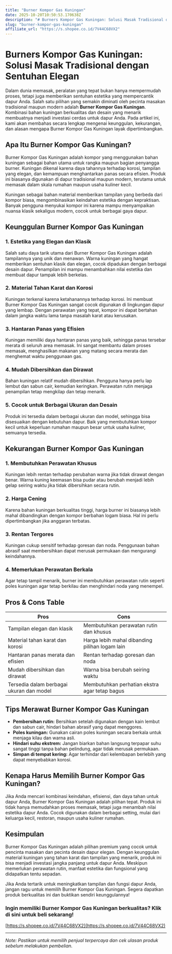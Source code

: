 ```yaml
---
title: "Burner Kompor Gas Kuningan"
date: 2025-10-20T10:50:53.170638Z
description: "# Burners Kompor Gas Kuningan: Solusi Masak Tradisional dengan Sentuhan Elegan..."
slug: "burner-kompor-gas-kuningan"
affiliate_url: "https://s.shopee.co.id/7V44C68VX2"
---
```

# Burners Kompor Gas Kuningan: Solusi Masak Tradisional dengan Sentuhan Elegan

Dalam dunia memasak, peralatan yang tepat bukan hanya mempermudah proses, tetapi juga memberikan sentuhan estetika yang mempercantik dapur Anda. Salah satu pilihan yang semakin diminati oleh pecinta masakan tradisional maupun modern adalah **Burner Kompor Gas Kuningan**. Kombinasi bahan kuningan berkualitas dan desain yang menarik membuatnya menjadi investasi cerdas untuk dapur Anda. Pada artikel ini, kami akan membahas secara lengkap mengenai keunggulan, kekurangan, dan alasan mengapa Burner Kompor Gas Kuningan layak dipertimbangkan.

## Apa Itu Burner Kompor Gas Kuningan?

Burner Kompor Gas Kuningan adalah kompor yang menggunakan bahan kuningan sebagai bahan utama untuk rangka maupun bagian penyangga burner. Kuningan dikenal karena daya tahannya terhadap korosi, tampilan yang elegan, dan kemampuan menghantarkan panas secara efisien. Produk ini biasanya digunakan di dapur tradisional maupun modern, terutama untuk memasak dalam skala rumahan maupun usaha kuliner kecil.

Kuningan sebagai bahan material memberikan tampilan yang berbeda dari kompor biasa, mengombinasikan keindahan estetika dengan kepraktisan. Banyak pengguna menyukai kompor ini karena mampu menyampaikan nuansa klasik sekaligus modern, cocok untuk berbagai gaya dapur.

## Keunggulan Burner Kompor Gas Kuningan

### 1. Estetika yang Elegan dan Klasik
Salah satu daya tarik utama dari Burner Kompor Gas Kuningan adalah tampilannya yang unik dan menawan. Warna kuningan yang hangat memberikan sentuhan klasik dan elegan, cocok dipadukan dengan berbagai desain dapur. Penampilan ini mampu menambahkan nilai estetika dan membuat dapur tampak lebih berkelas.

### 2. Material Tahan Karat dan Korosi
Kuningan terkenal karena ketahanannya terhadap korosi. Ini membuat Burner Kompor Gas Kuningan sangat cocok digunakan di lingkungan dapur yang lembap. Dengan perawatan yang tepat, kompor ini dapat bertahan dalam jangka waktu lama tanpa masalah karat atau kerusakan.

### 3. Hantaran Panas yang Efisien
Kuningan memiliki daya hantaran panas yang baik, sehingga panas tersebar merata di seluruh area memasak. Ini sangat membantu dalam proses memasak, menghasilkan makanan yang matang secara merata dan menghemat waktu penggunaan gas.

### 4. Mudah Dibersihkan dan Dirawat
Bahan kuningan relatif mudah dibersihkan. Pengguna hanya perlu lap lembut dan sabun cair, kemudian keringkan. Perawatan rutin menjaga penampilan tetap mengkilap dan tetap menarik.

### 5. Cocok untuk Berbagai Ukuran dan Desain
Produk ini tersedia dalam berbagai ukuran dan model, sehingga bisa disesuaikan dengan kebutuhan dapur. Baik yang membutuhkan kompor kecil untuk keperluan rumahan maupun besar untuk usaha kuliner, semuanya tersedia.

## Kekurangan Burner Kompor Gas Kuningan

### 1. Membutuhkan Perawatan Khusus
Kuningan lebih rentan terhadap perubahan warna jika tidak dirawat dengan benar. Warna kuning keemasan bisa pudar atau berubah menjadi lebih gelap seiring waktu jika tidak dibersihkan secara rutin.

### 2. Harga Cening
Karena bahan kuningan berkualitas tinggi, harga burner ini biasanya lebih mahal dibandingkan dengan kompor berbahan logam biasa. Hal ini perlu dipertimbangkan jika anggaran terbatas.

### 3. Rentan Tergores
Kuningan cukup sensitif terhadap goresan dan noda. Penggunaan bahan abrasif saat membersihkan dapat merusak permukaan dan mengurangi keindahannya.

### 4. Memerlukan Perawatan Berkala
Agar tetap tampil menarik, burner ini membutuhkan perawatan rutin seperti poles kuningan agar tetap berkilau dan menghindari noda yang menempel.

## Pros & Cons Table

| Pros                                        | Cons                                               |
|----------------------------------------------|----------------------------------------------------|
| Tampilan elegan dan klasik                 | Membutuhkan perawatan rutin dan khusus           |
| Material tahan karat dan korosi            | Harga lebih mahal dibanding pilihan logam lain   |
| Hantaran panas merata dan efisien           | Rentan terhadap goresan dan noda                 |
| Mudah dibersihkan dan dirawat             | Warna bisa berubah seiring waktu                |
| Tersedia dalam berbagai ukuran dan model | Membutuhkan perhatian ekstra agar tetap bagus |

## Tips Merawat Burner Kompor Gas Kuningan

- **Pembersihan rutin:** Bersihkan setelah digunakan dengan kain lembut dan sabun cair, hindari bahan abrasif yang dapat menggores.
- **Poles kuningan:** Gunakan cairan poles kuningan secara berkala untuk menjaga kilau dan warna asli.
- **Hindari suhu ekstrem:** Jangan biarkan bahan langsung terpapar suhu sangat tinggi tanpa bahan pelindung, agar tidak merusak permukaan.
- **Simpan di tempat kering:** Agar terhindar dari kelembapan berlebih yang dapat menyebabkan korosi.

## Kenapa Harus Memilih Burner Kompor Gas Kuningan?

Jika Anda mencari kombinasi keindahan, efisiensi, dan daya tahan untuk dapur Anda, Burner Kompor Gas Kuningan adalah pilihan tepat. Produk ini tidak hanya memudahkan proses memasak, tetapi juga menambah nilai estetika dapur Anda. Cocok digunakan dalam berbagai setting, mulai dari keluarga kecil, restoran, maupun usaha kuliner rumahan.

## Kesimpulan

Burner Kompor Gas Kuningan adalah pilihan premium yang cocok untuk pencinta masakan dan pecinta desain dapur elegan. Dengan keunggulan material kuningan yang tahan karat dan tampilan yang menarik, produk ini bisa menjadi investasi jangka panjang untuk dapur Anda. Meskipun memerlukan perawatan rutin, manfaat estetika dan fungsional yang didapatkan tentu sepadan.

Jika Anda tertarik untuk meningkatkan tampilan dan fungsi dapur Anda, jangan ragu untuk memilih Burner Kompor Gas Kuningan. Segera dapatkan produk berkualitas ini dan buktikan sendiri keunggulannya!

### **Ingin memiliki Burner Kompor Gas Kuningan berkualitas? Klik di sini untuk beli sekarang!**  
[https://s.shopee.co.id/7V44C68VX2](https://s.shopee.co.id/7V44C68VX2)

---

*Note: Pastikan untuk memilih penjual terpercaya dan cek ulasan produk sebelum melakukan pembelian.*